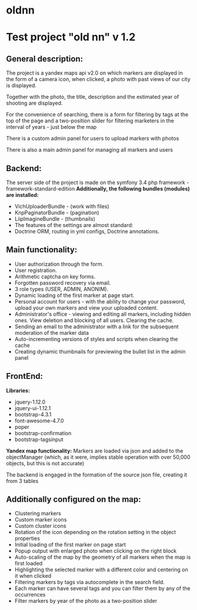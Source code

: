 # oldnn
Test project "old nn" v 1.2
========================

General description:
------------
The project is a yandex maps api v2.0 on which markers are displayed in the form of a camera icon, when clicked, a photo with past views of our city is displayed.

Together with the photo, the title, description and the estimated year of shooting are displayed.

For the convenience of searching, there is a form for filtering by tags at the top of the page and a two-position slider for filtering marketers in the interval of years - just below the map

There is a custom admin panel for users to upload markers with photos

There is also a main admin panel for managing all markers and users

Backend:
------------
The server side of the project is made on the symfony 3.4 php framework - framework-standard-edition
**Additionally, the following bundles (modules) are installed:**
+ VichUploaderBundle - (work with files)
+ KnpPaginatorBundle - (pagination)
+ LiipImagineBundle - (thumbnails)
+ The features of the settings are almost standard:
+ Doctrine ORM, routing in yml configs, Doctrine annotations.

Main functionality:
------------
+ User authorization through the form.
+ User registration.
+ Arithmetic captcha on key forms.
+ Forgotten password recovery via email.
+ 3 role types (USER, ADMIN, ANONIM).
+ Dynamic loading of the first marker at page start.
+ Personal account for users - with the ability to change your password, upload your own markers and view your uploaded content.
+ Administrator's office - viewing and editing all markers, including hidden ones. View deletion and blocking of all users. Clearing the cache.
+ Sending an email to the administrator with a link for the subsequent moderation of the marker data
+ Auto-incrementing versions of styles and scripts when clearing the cache
+ Creating dynamic thumbnails for previewing the bullet list in the admin panel

FrontEnd:
------------

**Libraries:**
+ jquery-1.12.0
+ jquery-ui-1.12.1
+ bootstrap-4.3.1
+ font-awesome-4.7.0
+ poper
+ bootstrap-confirmation
+ bootstrap-tagsinput

**Yandex map functionality:**
Markers are loaded via json and added to the objectManager (which, as it were, implies stable operation with over 50,000 objects, but this is not accurate)

The backend is engaged in the formation of the source json file, creating it from 3 tables

Additionally configured on the map:
------------
+ Clustering markers
+ Custom marker icons
+ Custom cluster icons
+ Rotation of the icon depending on the rotation setting in the object properties
+ Initial loading of the first marker on page start
+ Popup output with enlarged photo when clicking on the right block
+ Auto-scaling of the map by the geometry of all markers when the map is first loaded
+ Highlighting the selected marker with a different color and centering on it when clicked
+ Filtering markers by tags via autocomplete in the search field.
+ Each marker can have several tags and you can filter them by any of the occurrences
+ Filter markers by year of the photo as a two-position slider
